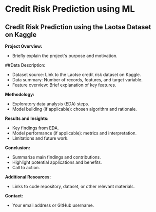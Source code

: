 # Credit Risk Prediction using ML


## Credit Risk Prediction using the Laotse Dataset on Kaggle

**Project Overview:**

* Briefly explain the project's purpose and motivation.

##Data Description:

* Dataset source: Link to the Laotse credit risk dataset on Kaggle.
* Data summary: Number of records, features, and target variable.
* Feature overview: Brief explanation of key features.

**Methodology:**

* Exploratory data analysis (EDA) steps.
* Model building (if applicable): chosen algorithm and rationale.

**Results and Insights:**

* Key findings from EDA.
* Model performance (if applicable): metrics and interpretation.
* Limitations and future work.

**Conclusion:**

* Summarize main findings and contributions.
* Highlight potential applications and benefits.
* Call to action.

**Additional Resources:**

* Links to code repository, dataset, or other relevant materials.

**Contact:**

* Your email address or GitHub username.
